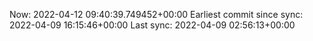 Now: 2022-04-12 09:40:39.749452+00:00 Earliest commit since sync: 2022-04-09 16:15:46+00:00 Last sync: 2022-04-09 02:56:13+00:00
